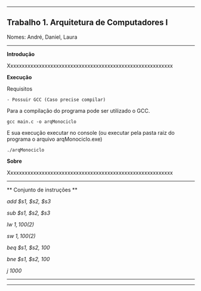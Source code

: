 ************************************************************************************
Trabalho 1. Arquitetura de Computadores I
-----------------------------------------


Nomes: André, Daniel, Laura
************************************************************************************

**Introdução**

  Xxxxxxxxxxxxxxxxxxxxxxxxxxxxxxxxxxxxxxxxxxxxxxxxxxxxxxxxxx


**Execução**

  Requisitos

    - Possuir GCC (Caso precise compilar)

  Para a compilação do programa pode ser utilizado o GCC.
    
    gcc main.c -o arqMonociclo

  E sua execução executar no console (ou executar pela pasta raiz do programa o arquivo arqMonociclo.exe)

    ./arqMonociclo


**Sobre**

  Xxxxxxxxxxxxxxxxxxxxxxxxxxxxxxxxxxxxxxxxxxxxxxxxxxxxxxxxxx

---------------------------------

** Conjunto de instruções **

_add $s1, $s2, $s3_

_sub $s1, $s2, $s3_

_lw  $1, 100($2)_

_sw  $1, 100($2)_

_beq $s1, $s2, 100_

_bne $s1, $s2, 100_

_j 1000_

---------------------------------


************************************************************************************